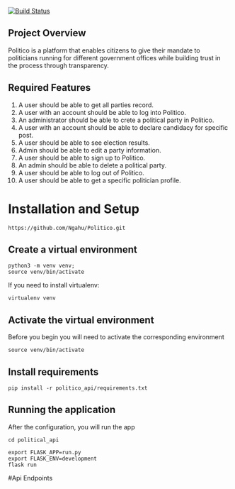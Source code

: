 [![Build Status](https://travis-ci.org/Ngahu/Politico.svg?branch=develop)](https://travis-ci.org/Ngahu/Politico)

## Project Overview
Politico is a platform that enables citizens to give their mandate to politicians running for different government offices while building trust in the process through transparency.





## Required Features

1. A user should be able to get all parties record.
2. A user with an account should be able to log into Politico.
3. An administrator should be able to crete a political party in Politico.
4. A user with an account should be able to declare candidacy for specific post.
5. A user should be able to see election results.
6. Admin should be able to edit a party information.
7. A user should be able to sign up to Politico.
8. An admin should be able to delete a political party.
9.  A user should be able to log out of Politico.
10.  A user should be able to get a specific politician profile.




# Installation and Setup
```
https://github.com/Ngahu/Politico.git
```


## Create a virtual environment

```
python3 -m venv venv;
source venv/bin/activate
```
If you need to install virtualenv:
```
virtualenv venv
```

## Activate the virtual environment
Before you begin you will need to activate the corresponding environment
```
source venv/bin/activate
```
## Install requirements
```
pip install -r politico_api/requirements.txt
```


## Running the application
After the configuration, you will run the app 
```
cd political_api

export FLASK_APP=run.py
export FLASK_ENV=development
flask run
```


#Api Endpoints
